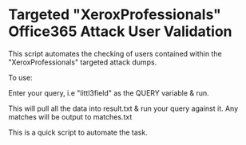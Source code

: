 # Targeted "XeroxProfessionals" Office365 Attack User Validation 
This script automates the checking of users contained within the "XeroxProfessionals" targeted attack dumps.

To use: 

Enter your query, i.e "littl3field" as the QUERY variable & run.

This will pull all the data into result.txt & run your query against it. 
Any matches will be output to matches.txt

This is a quick script to automate the task. 


